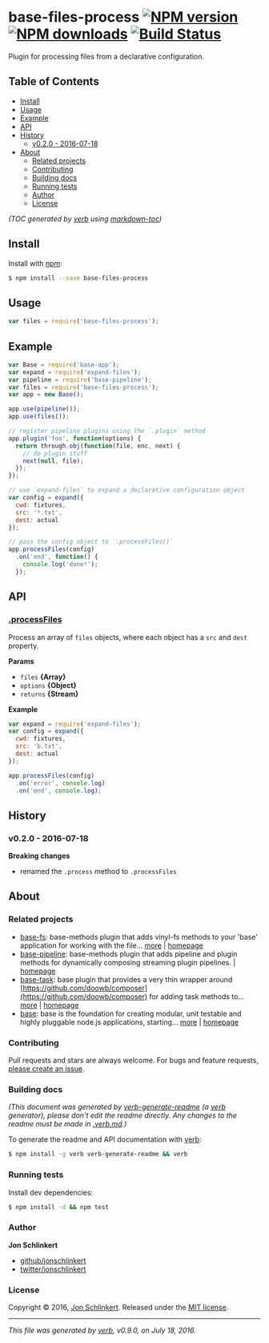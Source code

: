 # base-files-process [![NPM version](https://img.shields.io/npm/v/base-files-process.svg?style=flat)](https://www.npmjs.com/package/base-files-process) [![NPM downloads](https://img.shields.io/npm/dm/base-files-process.svg?style=flat)](https://npmjs.org/package/base-files-process) [![Build Status](https://img.shields.io/travis/node-base/base-files-process.svg?style=flat)](https://travis-ci.org/node-base/base-files-process)

Plugin for processing files from a declarative configuration.

## Table of Contents

- [Install](#install)
- [Usage](#usage)
- [Example](#example)
- [API](#api)
- [History](#history)
  * [v0.2.0 - 2016-07-18](#v020---2016-07-18)
- [About](#about)
  * [Related projects](#related-projects)
  * [Contributing](#contributing)
  * [Building docs](#building-docs)
  * [Running tests](#running-tests)
  * [Author](#author)
  * [License](#license)

_(TOC generated by [verb](https://github.com/verbose/verb) using [markdown-toc](https://github.com/jonschlinkert/markdown-toc))_

## Install

Install with [npm](https://www.npmjs.com/):

```sh
$ npm install --save base-files-process
```

## Usage

```js
var files = require('base-files-process');
```

## Example

```js
var Base = require('base-app');
var expand = require('expand-files');
var pipeline = require('base-pipeline');
var files = require('base-files-process');
var app = new Base();

app.use(pipeline());
app.use(files());

// register pipeline plugins using the `.plugin` method
app.plugin('foo', function(options) {
  return through.obj(function(file, enc, next) {
    // do plugin stuff
    next(null, file);
  });
});

// use `expand-files` to expand a declarative configuration object
var config = expand({
  cwd: fixtures,
  src: '*.txt',
  dest: actual
});

// pass the config object to `.processFiles()`
app.processFiles(config)
  .on('end', function() {
    console.log('done!');
  });
```

## API

### [.processFiles](index.js#L48)

Process an array of `files` objects, where each object has a `src` and `dest` property.

**Params**

* `files` **{Array}**
* `options` **{Object}**
* `returns` **{Stream}**

**Example**

```js
var expand = require('expand-files');
var config = expand({
  cwd: fixtures,
  src: 'b.txt',
  dest: actual
});

app.processFiles(config)
  .on('error', console.log)
  .on('end', console.log);
```

## History

### v0.2.0 - 2016-07-18

**Breaking changes**

* renamed the `.process` method to `.processFiles`

## About

### Related projects

* [base-fs](https://www.npmjs.com/package/base-fs): base-methods plugin that adds vinyl-fs methods to your 'base' application for working with the file… [more](https://github.com/node-base/base-fs) | [homepage](https://github.com/node-base/base-fs "base-methods plugin that adds vinyl-fs methods to your 'base' application for working with the file system, like src, dest, copy and symlink.")
* [base-pipeline](https://www.npmjs.com/package/base-pipeline): base-methods plugin that adds pipeline and plugin methods for dynamically composing streaming plugin pipelines. | [homepage](https://github.com/node-base/base-pipeline "base-methods plugin that adds pipeline and plugin methods for dynamically composing streaming plugin pipelines.")
* [base-task](https://www.npmjs.com/package/base-task): base plugin that provides a very thin wrapper around [https://github.com/doowb/composer](https://github.com/doowb/composer) for adding task methods to… [more](https://github.com/node-base/base-task) | [homepage](https://github.com/node-base/base-task "base plugin that provides a very thin wrapper around <https://github.com/doowb/composer> for adding task methods to your application.")
* [base](https://www.npmjs.com/package/base): base is the foundation for creating modular, unit testable and highly pluggable node.js applications, starting… [more](https://github.com/node-base/base) | [homepage](https://github.com/node-base/base "base is the foundation for creating modular, unit testable and highly pluggable node.js applications, starting with a handful of common methods, like `set`, `get`, `del` and `use`.")

### Contributing

Pull requests and stars are always welcome. For bugs and feature requests, [please create an issue](../../issues/new).

### Building docs

_(This document was generated by [verb-generate-readme](https://github.com/verbose/verb-generate-readme) (a [verb](https://github.com/verbose/verb) generator), please don't edit the readme directly. Any changes to the readme must be made in [.verb.md](.verb.md).)_

To generate the readme and API documentation with [verb](https://github.com/verbose/verb):

```sh
$ npm install -g verb verb-generate-readme && verb
```

### Running tests

Install dev dependencies:

```sh
$ npm install -d && npm test
```

### Author

**Jon Schlinkert**

* [github/jonschlinkert](https://github.com/jonschlinkert)
* [twitter/jonschlinkert](http://twitter.com/jonschlinkert)

### License

Copyright © 2016, [Jon Schlinkert](https://github.com/jonschlinkert).
Released under the [MIT license](https://github.com/node-base/base-files-process/blob/master/LICENSE).

***

_This file was generated by [verb](https://github.com/verbose/verb), v0.9.0, on July 18, 2016._